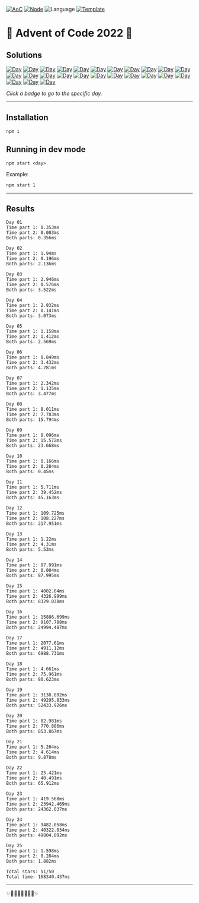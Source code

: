 <!-- Entries between SOLUTIONS and RESULTS tags are auto-generated -->

[![AoC](https://badgen.net/badge/AoC/2022/blue)](https://adventofcode.com/2022)
[![Node](https://badgen.net/badge/Node/v16.13.0+/blue)](https://nodejs.org/en/download/)
![Language](https://badgen.net/badge/Language/TypeScript/blue)
[![Template](https://badgen.net/badge/Template/aocrunner/blue)](https://github.com/caderek/aocrunner)

# 🎄 Advent of Code 2022 🎄

## Solutions

<!--SOLUTIONS-->

[![Day](https://badgen.net/badge/01/%E2%98%85%E2%98%85/green)](src/day01)
[![Day](https://badgen.net/badge/02/%E2%98%85%E2%98%85/green)](src/day02)
[![Day](https://badgen.net/badge/03/%E2%98%85%E2%98%85/green)](src/day03)
[![Day](https://badgen.net/badge/04/%E2%98%85%E2%98%85/green)](src/day04)
[![Day](https://badgen.net/badge/05/%E2%98%85%E2%98%85/green)](src/day05)
[![Day](https://badgen.net/badge/06/%E2%98%85%E2%98%85/green)](src/day06)
[![Day](https://badgen.net/badge/07/%E2%98%85%E2%98%85/green)](src/day07)
[![Day](https://badgen.net/badge/08/%E2%98%85%E2%98%85/green)](src/day08)
[![Day](https://badgen.net/badge/09/%E2%98%85%E2%98%85/green)](src/day09)
[![Day](https://badgen.net/badge/10/%E2%98%85%E2%98%85/green)](src/day10)
[![Day](https://badgen.net/badge/11/%E2%98%85%E2%98%85/green)](src/day11)
[![Day](https://badgen.net/badge/12/%E2%98%85%E2%98%85/green)](src/day12)
[![Day](https://badgen.net/badge/13/%E2%98%85%E2%98%85/green)](src/day13)
[![Day](https://badgen.net/badge/14/%E2%98%85%E2%98%85/green)](src/day14)
[![Day](https://badgen.net/badge/15/%E2%98%85%E2%98%85/green)](src/day15)
[![Day](https://badgen.net/badge/16/%E2%98%85%E2%98%85/green)](src/day16)
[![Day](https://badgen.net/badge/17/%E2%98%85%E2%98%85/green)](src/day17)
[![Day](https://badgen.net/badge/18/%E2%98%85%E2%98%85/green)](src/day18)
[![Day](https://badgen.net/badge/19/%E2%98%85%E2%98%85/green)](src/day19)
[![Day](https://badgen.net/badge/20/%E2%98%85%E2%98%85/green)](src/day20)
[![Day](https://badgen.net/badge/21/%E2%98%85%E2%98%85/green)](src/day21)
[![Day](https://badgen.net/badge/22/%E2%98%85%E2%98%85/green)](src/day22)
[![Day](https://badgen.net/badge/23/%E2%98%85%E2%98%85/green)](src/day23)
[![Day](https://badgen.net/badge/24/%E2%98%85%E2%98%85/green)](src/day24)
[![Day](https://badgen.net/badge/25/%E2%98%85%E2%98%85/green)](src/day25)

<!--/SOLUTIONS-->

_Click a badge to go to the specific day._

---

## Installation

```
npm i
```

## Running in dev mode

```
npm start <day>
```

Example:

```
npm start 1
```

---

## Results

<!--RESULTS-->

```
Day 01
Time part 1: 0.353ms
Time part 2: 0.003ms
Both parts: 0.356ms
```

```
Day 02
Time part 1: 1.94ms
Time part 2: 0.196ms
Both parts: 2.136ms
```

```
Day 03
Time part 1: 2.946ms
Time part 2: 0.576ms
Both parts: 3.522ms
```

```
Day 04
Time part 1: 2.932ms
Time part 2: 0.141ms
Both parts: 3.073ms
```

```
Day 05
Time part 1: 1.158ms
Time part 2: 1.412ms
Both parts: 2.569ms
```

```
Day 06
Time part 1: 0.849ms
Time part 2: 3.432ms
Both parts: 4.281ms
```

```
Day 07
Time part 1: 2.342ms
Time part 2: 1.135ms
Both parts: 3.477ms
```

```
Day 08
Time part 1: 8.011ms
Time part 2: 7.783ms
Both parts: 15.794ms
```

```
Day 09
Time part 1: 8.096ms
Time part 2: 15.572ms
Both parts: 23.668ms
```

```
Day 10
Time part 1: 0.166ms
Time part 2: 0.284ms
Both parts: 0.45ms
```

```
Day 11
Time part 1: 5.711ms
Time part 2: 39.452ms
Both parts: 45.163ms
```

```
Day 12
Time part 1: 109.725ms
Time part 2: 108.227ms
Both parts: 217.951ms
```

```
Day 13
Time part 1: 1.22ms
Time part 2: 4.31ms
Both parts: 5.53ms
```

```
Day 14
Time part 1: 87.991ms
Time part 2: 0.004ms
Both parts: 87.995ms
```

```
Day 15
Time part 1: 4002.04ms
Time part 2: 4326.999ms
Both parts: 8329.038ms
```

```
Day 16
Time part 1: 15886.699ms
Time part 2: 9107.788ms
Both parts: 24994.487ms
```

```
Day 17
Time part 1: 2077.61ms
Time part 2: 4911.12ms
Both parts: 6988.731ms
```

```
Day 18
Time part 1: 4.661ms
Time part 2: 75.961ms
Both parts: 80.623ms
```

```
Day 19
Time part 1: 3138.892ms
Time part 2: 49295.033ms
Both parts: 52433.926ms
```

```
Day 20
Time part 1: 82.981ms
Time part 2: 770.886ms
Both parts: 853.867ms
```

```
Day 21
Time part 1: 5.264ms
Time part 2: 4.614ms
Both parts: 9.878ms
```

```
Day 22
Time part 1: 25.421ms
Time part 2: 40.491ms
Both parts: 65.912ms
```

```
Day 23
Time part 1: 419.568ms
Time part 2: 23942.469ms
Both parts: 24362.037ms
```

```
Day 24
Time part 1: 9482.058ms
Time part 2: 40322.034ms
Both parts: 49804.092ms
```

```
Day 25
Time part 1: 1.598ms
Time part 2: 0.284ms
Both parts: 1.882ms
```

```
Total stars: 51/50
Total time: 168340.437ms
```

<!--/RESULTS-->

---

✨🎄🎁🎄🎅🎄🎁🎄✨